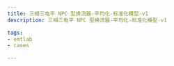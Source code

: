 ```yaml
---
title: 三相三电平 NPC 型换流器-平均化-标准化模型-v1
description: 三相三电平 NPC 型换流器-平均化-标准化模型-v1

tags:
- emtlab
- cases

---
```


<!-- import DocCardList from '@theme/DocCardList';

<DocCardList /> -->
